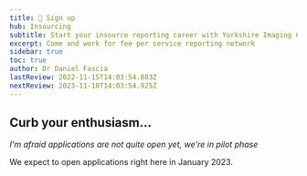 ```yaml
---
title: 🚀 Sign up
hub: Insourcing
subtitle: Start your insource reporting career with Yorkshire Imaging Collaborative
excerpt: Come and work for fee per service reporting network
sidebar: true
toc: true
author: Dr Daniel Fascia
lastReview: 2022-11-15T14:03:54.883Z
nextReview: 2023-11-10T14:03:54.925Z
---
```


## Curb your enthusiasm...

_I'm afraid applications are not quite open yet, we're in pilot phase_

We expect to open applications right here in January 2023.
